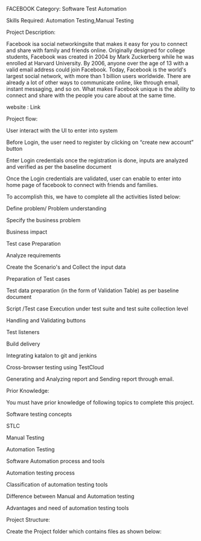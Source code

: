FACEBOOK
Category: Software Test Automation

Skills Required:
Automation Testing,Manual Testing

Project Description:

Facebook isa social networkingsite that makes it easy for you to connect and share with family and friends online. Originally designed for college students, Facebook was created in 2004 by Mark Zuckerberg while he was enrolled at Harvard University. By 2006, anyone over the age of 13 with a valid email address could join Facebook. Today, Facebook is the world's largest social network, with more than 1 billion users worldwide.  There are already a lot of other ways to communicate online, like through email, instant messaging, and so on. What makes Facebook unique is the ability to connect and share with the people you care about at the same time.

website :  Link

Project flow:

User interact with the UI to enter into system

Before Login, the user need to register by clicking on “create new account” button 

Enter Login credentials once the registration is done, inputs are analyzed and verified as per the baseline document

Once the Login credentials are validated, user can enable to enter into home page of facebook to connect with friends and families.


To accomplish this, we have to complete all the activities listed below:

Define problem/ Problem understanding

Specify the business problem

Business impact 

 Test case Preparation

Analyze requirements

Create the Scenario's and Collect the input data

Preparation of Test cases

Test data preparation (in the form of Validation Table) as per baseline document

Script /Test case Execution under test suite and test suite collection level 

Handling  and Validating buttons

Test listeners

Build delivery

Integrating katalon to git and jenkins

Cross-browser testing using TestCloud

Generating and Analyzing report and Sending report through email.




Prior Knowledge:

 You must  have prior knowledge of following topics to complete this project.

Software testing concepts

STLC

Manual Testing

Automation Testing

Software Automation process and tools 

Automation testing process

Classification of  automation testing tools

Difference between Manual and Automation testing

Advantages and need of automation testing tools

Project  Structure:

Create the Project folder which contains files as shown below:

